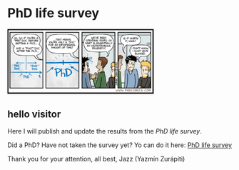 # PhD life survey

<img src="./images/InstantaneousProperty.png" alt="was it worth it" width=65% />

## hello visitor

Here I will publish and update the results from the _PhD life survey_. 

Did a PhD? Have not taken the survey yet? Yo can do it here: [PhD life survey](https://forms.gle/4NVZAtoYY6EhQbnC8)

Thank you for your attention, all best, 
Jazz (Yazmín Zurápiti)
